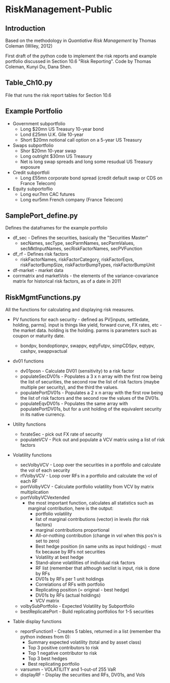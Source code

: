 # RiskManagement-Public

## Introduction

Based on the methodology in _Quantiative Risk Management_ by Thomas Coleman (Wiley, 2012)

First draft of the python code to implement the risk reports and example portfolio discussed in Section 10.6 "Risk Reporting". Code by Thomas Coleman, Kunyi Du, Dana Shen.

## Table_Ch10.py

File that runs the risk report tables for Section 10.6


## Example Portfolio
+ Government subportfolio
  + Long $20mn US Treasury 10-year bond
  + Lond £25mn U.K. Gile 10-year
  + Short $20mn notional call option on a 5-year US Treasury
+ Swaps subportfolio
  + Shor $20mn 10-year swap
  + Long outright $30mn US Treasury 
  + Net is long swap spreads and long some resudual US Treasury exposure
+ Credit subportfoli
  + Long £55mn corporate bond spread (credit default swap or CDS on France Telecom)
+ Equity subportoflio
  + Long eur7mn CAC futures
  + Long eur5mn French company (France Telecom)


## SamplePort_define.py

Defines the dataframes for the example portfolio
+ df_sec - Defines the securities, basically the "Securities Master"
  + secNames, secType, secParmNames, secParmValues, secMktInputNames, secRiskFactorNames, secPVFunction
+ df_rf - Defines risk factors
  + riskFactorNames, riskFactorCategory, riskFactorEqvs, riskFactorBumpSize, riskFactorBumpTypes, riskFactorBumpUnit
+ df-market - market data
+ corrmatrix and marketVols - the elements of the variance-covariance matrix for historical risk factors, as of a date in 2011

## RiskMgmtFunctions.py

All the functions for calculating and displaying risk measures. 

+ PV functions for each security - defined as PV[inputs, settledate, holding, parms]. input is things like yield, forward curve, FX rates, etc - the market data. holding is the holding. parms is parameters such as coupon or maturity date.
  +   bondpv, bondoptionpv, swappv, eqtyFutpv, simpCDSpv, eqtypv, cashpv, swappvactual

+ dv01 functions
  + dv01posn - Calculate DV01 (sensitivity) to a risk factor
  + populateSecDV01s - Populates a 3 x n array with the first row being the list of securities, the second row the list of risk factors (maybe multiple per security), and the third the values.
  + populatePortDV01s - Populates a 2 x n array with the first row being the list of risk factors and the second row the values of the DV01s. 
  + populateEqvDV01s - Populates the same array with populatePortDV01s, but for a unit holding of the equivalent security in its native currency.

+ Utility functions
  + fxrateSec - pick out FX rate of security
  + populateVCV - Pick out and populate a VCV matrix using a list of risk factors

+ Volatility functions
  + secVolbyVCV - Loop over the securities in a portfolio and calculate the vol of each security
  + rfVolbyVCV -  Loop over RFs in a portfolio and calculate the vol of each RF
  + portVolbyVCV -  Calculate portfolio volatility from VCV by matrix multiplication
  + portVolbyVCVextended 
    + the most important function, calculates all statistics such as marginal contribution, here is the output:
      + portfolio volatility 
      + list of marginal contributions (vector) in levels (for risk factors)
      + marginal contributions proportional
      + All-or-nothing contribution (change in vol when this pos'n is set to zero)
      + Best hedge position (in same units as input holdings) - must fix because by RFs not securities
      + Volatility at best hedge
      + Stand-alone volatilities of individual risk factors
      + RF list (remember that although seclist is input, risk is done by RFs
      + DV01s by RFs per 1 unit holdings
      + Correlations of RFs with portfolio
      + Replicating position (= original - best hedge)
      + DV01s by RFs (actual holdings)
      + VCV matrix 
  + volbySubPortfolio - Expected Volatility by Subportfolio
  + bestReplicatePort - Build replicating portfolios for 1-5 securities

+ Table display functions
  + reportFunction1 - Creates 5 tables, returned in a list (remember tha python indexes from 0):
    + Summary expected volatility (total and by asset class)
    + Top 3 positive contributors to risk
    + Top 1 negative contributor to risk
    + Top 3 best hedges
    + Best replicating portfolio
  + varsumm - VOLATILITY and 1-out-of 255 VaR 
  + displayRF - Display the securities and RFs, DV01s, and Vols
